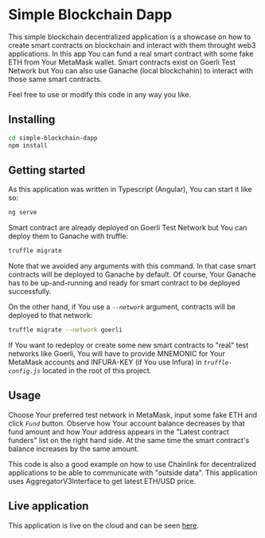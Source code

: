 # Simple Blockchain Dapp

This simple blockchain decentralized application is a showcase on how to create smart contracts on blockchain and interact with them throught web3 applications. In this app You can fund a real smart contract with some fake ETH from Your MetaMask wallet. Smart contracts exist on Goerli Test Network but You can also use Ganache (local blockchahin) to interact with those same smart contracts.

Feel free to use or modify this code in any way you like.

## Installing

```bash
cd simple-blockchain-dapp
npm install
```

## Getting started

As this application was written in Typescript (Angular), You can start it like so:

```bash
ng serve
```

Smart contract are already deployed on Goerli Test Network but You can deploy them to Ganache with truffle:

```bash
truffle migrate
```

Note that we avoided any arguments with this command. In that case smart contracts will be deployed to Ganache by default. Of course, Your Ganache has to be up-and-running and ready for smart contract to be deployed successfully.

On the other hand, if You use a _`--network`_ argument, contracts will be deployed to that network:

```bash
truffle migrate --network goerli
```

If You want to redeploy or create some new smart contracts to "real" test networks like Goerli, You will have to provide MNEMONIC for Your MetaMask accounts and INFURA-KEY (if You use Infura) in _`truffle-config.js`_ located in the root of this project.

## Usage

Choose Your preferred test network in MetaMask, input some fake ETH and click _`Fund`_ button. Observe how Your account balance decreases by that fund amount and how Your address appears in the "Latest contract funders" list on the right hand side. At the same time the smart contract's balance increases by the same amount.

This code is also a good example on how to use Chainlink for decentralized applications to be able to communicate with "outside data". This application uses AggregatorV3Interface to get latest ETH/USD price.

## Live application

This application is live on the cloud and can be seen [here](https://simple-blockchain-dapp.web.app/).

